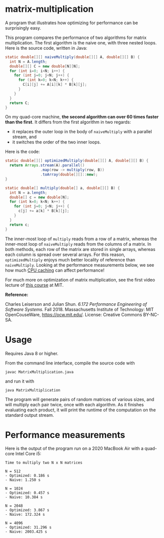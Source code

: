 # matrix-multiplication

A program that illustrates how optimizing for performance can be surprisingly easy.

This program compares the performance of two algorithms for matrix multiplication. The first algorithm is the naive one, with three nested loops. Here is the source code, written in Java:

```java
static double[][] naiveMultiply(double[][] A, double[][] B) {
  int N = A.length;
  double[][] C = new double[N][N];
  for (int i=0; i<N; i++) {
    for (int j=0; j<N; j++) {
      for (int k=0; k<N; k++) {
        C[i][j] += A[i][k] * B[k][j];
      }
    }
  }
  return C; 
}
```

On my quad-core machine, <b>the second algorithm can over 60 times faster than the first</b>. It differs from the first algorithm in two regards:

- it replaces the outer loop in the body of `naiveMultiply` with a parallel stream, and
- it switches the order of the two inner loops.

Here is the code:

```java
static double[][] optimizedMultiply(double[][] A, double[][] B) {
  return Arrays.stream(A).parallel()
                .map(row -> multiply(row, B))
                .toArray(double[][]::new);
}
```

```java
static double[] multiply(double[] a, double[][] B) {
  int N = a.length;
  double[] c = new double[N];
  for (int k=0; k<N; k++) {
    for (int j=0; j<N; j++) {
      c[j] += a[k] * B[k][j];
    }
  }
  return c;
}
```

The inner-most loop of `multiply` reads from a row of a matrix, whereas the inner-most loop of `naiveMultiply` reads from the columns of a matrix. In both methods, each row of the matrix are stored in single arrays, whereas each column is spread over several arrays. For this reason, `optimizedMultiply` enjoys much better locality of reference than `naiveMultiply`. Looking at the performance measurements below, we see how much [CPU caching](https://en.wikipedia.org/wiki/CPU_cache) can affect performance!

For much more on optimization of matrix multiplication, see the first video lecture of <a href="https://ocw.mit.edu/courses/electrical-engineering-and-computer-science/6-172-performance-engineering-of-software-systems-fall-2018/">this course</a> at MIT.

<b>Reference:</b>

Charles Leiserson and Julian Shun. <i>6.172 Performance Engineering of Software Systems.</i> Fall 2018. Massachusetts Institute of Technology: MIT OpenCouseWare, <a href="https://ocw.mit.edu/">https://ocw.mit.edu/</a>. License: Creative Commons BY-NC-SA.

# Usage

Requires Java 8 or higher.

From the command line interface, compile the source code with
```
javac MatrixMultiplication.java
```
and run it with
```
java MatrixMultiplication
```
The program will generate pairs of random matrices of various sizes, and will multiply each pair twice, once with each algorithm. As it finishes evaluating each product, it will print the runtime of the computation on the standard output stream.

# Performance measurements

Here is the output of the program run on a 2020 MacBook Air with a quad-core Intel Core i5:

```
Time to multiply two N x N matrices

N = 512 
- Optimized: 0.186 s 
- Naive: 1.250 s 

N = 1024 
- Optimized: 0.457 s 
- Naive: 10.384 s 

N = 2048 
- Optimized: 3.867 s 
- Naive: 172.324 s 

N = 4096 
- Optimized: 31.296 s 
- Naive: 2003.425 s 
```

